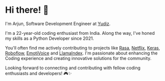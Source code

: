 # Hi there! 👋

I'm Arjun, Software Development Engineer at [Yudiz](https://github.com/yudiz-solutions).

I'm a 22-year-old coding enthusiast from India. Along the way, I've honed my skills as a Python Developer since 2021.

You'll often find me actively contributing to projects like [Rasa](https://github.com/RasaHQ), [Netflix](https://github.com/Netflix), [Keras](https://github.com/keras-team), [Roboflow](https://github.com/roboflow), [EmotiVoice](https://github.com/netease-youdao/EmotiVoice) and [LlamaIndex](https://github.com/run-llama). I'm passionate about enhancing the Coding experience and creating innovative solutions for the community.

Looking forward to connecting and contributing with fellow coding enthusiasts and developers! 🎮✨
